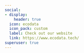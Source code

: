 ```yaml
---
social:
- display:
    header: true
  icon: ecodata
  icon_pack: custom
  label: Check out our website
  link: https://www.ecodata.tech/
superuser: true
---
```

